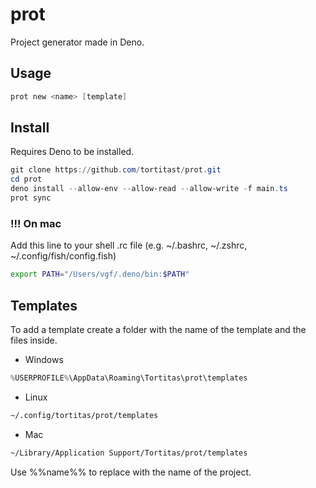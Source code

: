 # prot

Project generator made in Deno.

## Usage

```powershell
prot new <name> [template]
```

## Install

Requires Deno to be installed.
```powershell
git clone https://github.com/tortitast/prot.git
cd prot
deno install --allow-env --allow-read --allow-write -f main.ts
prot sync
```

### !!! On mac

Add this line to your shell .rc file (e.g. ~/.bashrc, ~/.zshrc, ~/.config/fish/config.fish)
```bash
export PATH="/Users/vgf/.deno/bin:$PATH"
```

## Templates

To add a template create a folder with the name of the template and the files inside.

- Windows
```powershell
%USERPROFILE%\AppData\Roaming\Tortitas\prot\templates
```

- Linux
```bash
~/.config/tortitas/prot/templates
```

- Mac
```bash
~/Library/Application Support/Tortitas/prot/templates
```

Use %%name%% to replace with the name of the project.